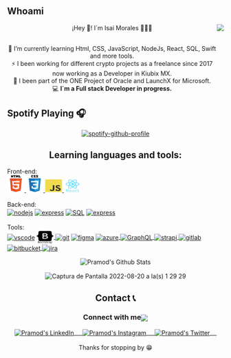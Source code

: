 ## Whoami 

<img align="right" height="200px" src="https://user-images.githubusercontent.com/83984969/188042754-240c683a-f9bd-4e0e-9c68-3b288bd74473.jpeg">

<p align="center" width="600">¡Hey 👋! I´m Isai Morales 👨🏻‍💻 </p>

<p align="center"><br>🐇 I’m currently learning Html, CSS, JavaScript, NodeJs, React, SQL, Swift and more tools.
<br>⚡ I been working for different crypto projects as a freelance since 2017 now working as a Developer in Kiubix MX. 
<br>🌱 I been part of the ONE Project of Oracle and LaunchX for Microsoft. 
<br>💻 <strong>I´m a Full stack Developer in progress.</strong>
<br></p>
   
## Spotify Playing 🎧
<div  align="center" width="500"> 
  
[![spotify-github-profile](https://spotify-github-profile.vercel.app/api/view?uid=lennymora&cover_image=true&theme=novatorem&bar_color=53b14f&bar_color_cover=true)](https://github.com/kittinan/spotify-github-profile)


## Learning languages ​​and tools:
   <div align="center" width="500">
<p align="left">
Front-end:<br>
<a href="https://www.w3.org/html/" target="_blank" rel="noreferrer"> <img src="https://raw.githubusercontent.com/devicons/devicon/master/icons/html5/html5-original-wordmark.svg" title="HTML" alt="html5" width="40" height="40"/> </a>
<a href="https://www.w3schools.com/css/" target="_blank" rel="noreferrer"> <img src="https://raw.githubusercontent.com/devicons/devicon/master/icons/css3/css3-original-wordmark.svg" title="CSS" alt="css3" width="40" height="40"/> </a>
<a href="https://developer.mozilla.org/en-US/docs/Web/JavaScript" target="_blank" rel="noreferrer"> <img src="https://raw.githubusercontent.com/devicons/devicon/master/icons/javascript/javascript-original.svg" title="Javascript" alt="javascript" width="40" height="30"/> </a>
<a href="https://reactjs.org/" target="_blank" rel="noreferrer"> <img src="https://raw.githubusercontent.com/devicons/devicon/master/icons/react/react-original-wordmark.svg"title="React" alt="react" width="40" height="30"/> </a>
<br>
<br>
Back-end:<br>
<a href="https://nodejs.org/en/docs/" target="_blank" rel="noreferrer"> <img align="center" title="Nodejs" alt="nodejs" height="30" width="40" src="https://cdn.jsdelivr.net/gh/devicons/devicon/icons/nodejs/nodejs-original.svg"></a>
<a href="https://expressjs.com/en/starter/installing.html" target="_blank" rel="noreferrer"> <img align="center" title="Express" alt="express" height="30" width="40" src="https://cdn.jsdelivr.net/gh/devicons/devicon/icons/express/express-original.svg"></a>
<a href="https://www.mysql.com" target="_blank" rel="noreferrer"> <img align="center" title="SQL" alt="SQL" height="40" width="50" src="https://www.vectorlogo.zone/logos/mysql/mysql-ar21.svg"></a>
<a href="https://www.postgresql.org/" target="_blank" rel="noreferrer"> <img align="center" title="PostgreSQL" alt="express" height="30" width="40" src="https://www.vectorlogo.zone/logos/postgresql/postgresql-icon.svg"></a>
<br>
<br>
Tools:<br>
<a href="https://code.visualstudio.com/" target="_blank" rel="noreferrer"> <img align="center" title="VSC" alt="vscode" height="30" width="40" src="https://cdn.jsdelivr.net/gh/devicons/devicon/icons/vscode/vscode-original.svg" /></a>
<a href="https://getbootstrap.com" target="_blank" rel="noreferrer"> <img align="center" src="https://raw.githubusercontent.com/devicons/devicon/master/icons/bootstrap/bootstrap-plain-wordmark.svg" title="bootstrap" alt="bootstrap" width="40" height="30"/> </a>
<a href="https://git-scm.com/" target="_blank" rel="noreferrer"> <img align="center" title="git" alt="git" height="30" width="40" src="https://cdn.jsdelivr.net/gh/devicons/devicon/icons/git/git-original.svg" /></a>
<a href="https://www.figma.com/" target="_blank" rel="noreferrer"> <img align="center" title="figma" alt="figma" height="30" width="40" src="https://cdn.jsdelivr.net/gh/devicons/devicon/icons/figma/figma-original.svg" /></a>
<a href="https://azure.microsoft.com" target="_blank" rel="noreferrer"> <img align="center" src="https://www.vectorlogo.zone/logos/microsoft_azure/microsoft_azure-ar21.svg" title="azure" alt="azure" width="60" height="50"/> </a>
<a href="https://graphql.org" target="_blank" rel="noreferrer"> <img align="center" src="https://www.vectorlogo.zone/logos/graphql/graphql-icon.svg" title="graphql" alt="GraphQL" width="40" height="30"/> </a>
<a href="https://docs.strapi.io/developer-docs/latest/getting-started/introduction.html" target="_blank" rel="noreferrer"> <img align="center" src="https://raw.githubusercontent.com/gilbarbara/logos/a0741faa8bddde0800543d6c7000da2df435718b/logos/strapi-icon.svg" title="strapi" alt="strapi" width="40" height="30"/> </a>
<a href="https://docs.gitlab.com" target="_blank" rel="noreferrer"> <img align="center" src="https://www.vectorlogo.zone/logos/gitlab/gitlab-ar21.svg" title="gitlab" alt="gitlab" width="60" height="50"/> </a>
<a href="https://bitbucket.org" target="_blank" rel="noreferrer"> <img align="center" src="https://www.vectorlogo.zone/logos/bitbucket/bitbucket-ar21.svg" title="bitbucket" alt="bitbucket" width="60" height="50"/> </a>
<a href="https://www.atlassian.com/es/software/jira" target="_blank" rel="noreferrer"> <img align="center" src="https://www.vectorlogo.zone/logos/atlassian_jira/atlassian_jira-ar21.svg" title="jira" alt="jira" width="70" height="60"/> </a>
</p> </div>


<p align="center">
<img align="center" src="https://github-readme-stats.vercel.app/api?username=hisahito&&show_icons=true&theme=radical" alt="Pramod's Github Stats">
</p>  
<img align="center" width="1169" alt="Captura de Pantalla 2022-08-20 a la(s) 1 29 29" src="https://user-images.githubusercontent.com/83984969/185732271-03096b06-8e6a-48a9-8323-4c3f225891ea.png">

## Contact 📞
   
<div align="center">
  <h3 align="center">Connect with me<img align="center" src="https://github.com/rajput2107/rajput2107/blob/master/Assets/Handshake.gif" height="33px" /></h3> 
</div>
<p align="center">
 <a href="https://www.linkedin.com/in/hisahito/" target="blank">
  <img align="center" alt="Pramod's LinkedIn" width="30px" src="https://www.vectorlogo.zone/logos/linkedin/linkedin-icon.svg" /> &nbsp; &nbsp;
 </a>
 <a href="https://www.instagram.com/hisahitomx/" target="blank">
  <img align="center" alt="Pramod's Instagram" width="30px" src="https://www.vectorlogo.zone/logos/instagram/instagram-icon.svg" /> &nbsp; &nbsp;
 </a>
 <a href="https://twitter.com/hisahitomx" target="blank">
  <img align="center" alt="Pramod's Twitter" width="30px" src="https://www.vectorlogo.zone/logos/twitter/twitter-official.svg" /> &nbsp; &nbsp;
 </a>
  <br/>
  <br/>
  Thanks for stopping by 😁<br/>
</p>


